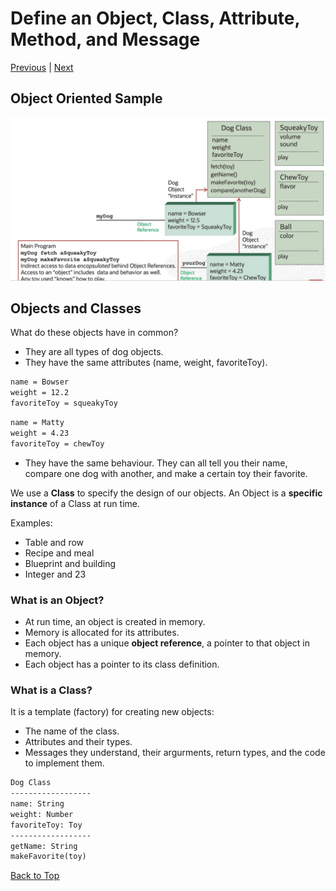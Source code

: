 # Define an Object, Class, Attribute, Method, and Message

[Previous](README.md) | [Next](Part2.md)

## Object Oriented Sample

![ObjectOriented](../../Images/ObjectOriented.jpg)

## Objects and Classes

What do these objects have in common?

- They are all types of dog objects.
- They have the same attributes (name, weight, favoriteToy).

```txt
name = Bowser
weight = 12.2
favoriteToy = squeakyToy
```

```txt
name = Matty
weight = 4.23
favoriteToy = chewToy
```

- They have the same behaviour. They can all tell you their name, compare one dog with another, and make a certain toy their favorite.

We use a **Class** to specify the design of our objects. An Object is a **specific instance** of a Class at run time.

Examples:

- Table and row
- Recipe and meal
- Blueprint and building
- Integer and 23

### What is an Object?

- At run time, an object is created in memory.
- Memory is allocated for its attributes.
- Each object has a unique **object reference**, a pointer to that object in memory.
- Each object has a pointer to its class definition.

### What is a Class?

It is a template (factory) for creating new objects:

- The name of the class.
- Attributes and their types.
- Messages they understand, their argurments, return types, and the code to implement them.

```txt
Dog Class
------------------
name: String
weight: Number
favoriteToy: Toy
------------------
getName: String
makeFavorite(toy)
```

[Back to Top](#define-an-object-class-attribute-method-and-message)
